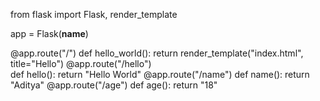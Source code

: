 

from flask import Flask, render_template

app = Flask(__name__)

@app.route("/")
def hello_world():
    return render_template("index.html", title="Hello")
@app.route("/hello")   
def hello():
    return "Hello World"
@app.route("/name")
def name():
    return "Aditya"
@app.route("/age")
def age():
    return "18"      
